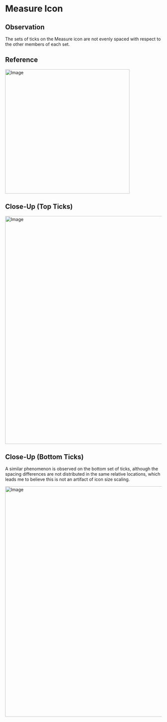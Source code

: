 # Measure Icon

## Observation

The sets of ticks on the Measure icon are not evenly spaced with respect to the other members of each set.

## Reference

<img width="400" height="400" alt="Image" src="https://github.com/user-attachments/assets/983323c9-cb78-4ff0-b730-8522d003f337" />

## Close-Up (Top Ticks)

<img width="1300" height="733" alt="Image" src="https://github.com/user-attachments/assets/3e53aa4a-174c-46b0-b00a-70093fc521c3" />

## Close-Up (Bottom Ticks)

A similar phenomenon is observed on the bottom set of ticks, although the spacing differences are not distributed in the same relative locations, which leads me to believe this is not an artifact of icon size scaling.

<img width="1300" height="741" alt="Image" src="https://github.com/user-attachments/assets/d7cdd896-99bb-4cce-b0d5-3fdf2853d25d" />